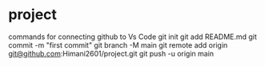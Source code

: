 # project

commands for connecting github to Vs Code
git init
git add README.md
git commit -m "first commit"
git branch -M main
git remote add origin git@github.com:Himani2601/project.git
git push -u origin main
